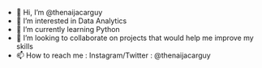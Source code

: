 - 👋 Hi, I’m @thenaijacarguy
- 👀 I’m interested in Data Analytics
- 🌱 I’m currently learning Python
- 💞️ I’m looking to collaborate on projects that would help me improve my skills
- 📫 How to reach me : Instagram/Twitter : @thenaijacarguy

<!---
thenaijacarguy/thenaijacarguy is a ✨ special ✨ repository because its `README.md` (this file) appears on your GitHub profile.
You can click the Preview link to take a look at your changes.
--->
